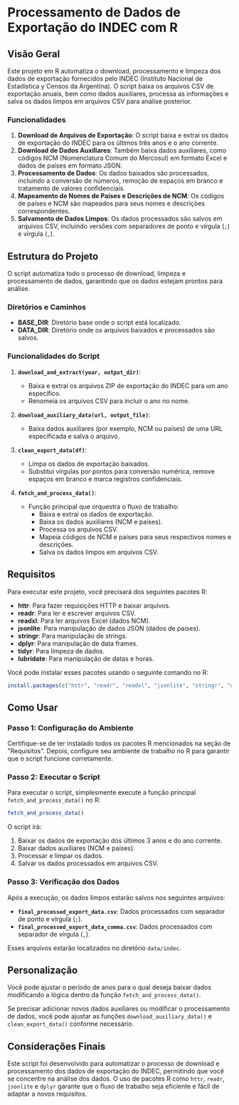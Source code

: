# Processamento de Dados de Exportação do INDEC com R

## Visão Geral

Este projeto em R automatiza o download, processamento e limpeza dos dados de exportação fornecidos pelo INDEC (Instituto Nacional de Estadística y Censos da Argentina). O script baixa os arquivos CSV de exportação anuais, bem como dados auxiliares, processa as informações e salva os dados limpos em arquivos CSV para análise posterior.

### Funcionalidades

1. **Download de Arquivos de Exportação**: O script baixa e extrai os dados de exportação do INDEC para os últimos três anos e o ano corrente.
2. **Download de Dados Auxiliares**: Também baixa dados auxiliares, como códigos NCM (Nomenclatura Comum do Mercosul) em formato Excel e dados de países em formato JSON.
3. **Processamento de Dados**: Os dados baixados são processados, incluindo a conversão de números, remoção de espaços em branco e tratamento de valores confidenciais.
4. **Mapeamento de Nomes de Países e Descrições de NCM**: Os códigos de países e NCM são mapeados para seus nomes e descrições correspondentes.
5. **Salvamento de Dados Limpos**: Os dados processados são salvos em arquivos CSV, incluindo versões com separadores de ponto e vírgula (`;`) e vírgula (`,`).

## Estrutura do Projeto

O script automatiza todo o processo de download, limpeza e processamento de dados, garantindo que os dados estejam prontos para análise.

### Diretórios e Caminhos

- **BASE_DIR**: Diretório base onde o script está localizado.
- **DATA_DIR**: Diretório onde os arquivos baixados e processados são salvos.

### Funcionalidades do Script

1. **`download_and_extract(year, output_dir)`**:
   - Baixa e extrai os arquivos ZIP de exportação do INDEC para um ano específico.
   - Renomeia os arquivos CSV para incluir o ano no nome.

2. **`download_auxiliary_data(url, output_file)`**:
   - Baixa dados auxiliares (por exemplo, NCM ou países) de uma URL especificada e salva o arquivo.

3. **`clean_export_data(df)`**:
   - Limpa os dados de exportação baixados.
   - Substitui vírgulas por pontos para conversão numérica, remove espaços em branco e marca registros confidenciais.

4. **`fetch_and_process_data()`**:
   - Função principal que orquestra o fluxo de trabalho:
     - Baixa e extrai os dados de exportação.
     - Baixa os dados auxiliares (NCM e países).
     - Processa os arquivos CSV.
     - Mapeia códigos de NCM e países para seus respectivos nomes e descrições.
     - Salva os dados limpos em arquivos CSV.

## Requisitos

Para executar este projeto, você precisará dos seguintes pacotes R:

- **httr**: Para fazer requisições HTTP e baixar arquivos.
- **readr**: Para ler e escrever arquivos CSV.
- **readxl**: Para ler arquivos Excel (dados NCM).
- **jsonlite**: Para manipulação de dados JSON (dados de países).
- **stringr**: Para manipulação de strings.
- **dplyr**: Para manipulação de data frames.
- **tidyr**: Para limpeza de dados.
- **lubridate**: Para manipulação de datas e horas.

Você pode instalar esses pacotes usando o seguinte comando no R:

```r
install.packages(c("httr", "readr", "readxl", "jsonlite", "stringr", "dplyr", "tidyr", "lubridate"))
```

## Como Usar

### Passo 1: Configuração do Ambiente

Certifique-se de ter instalado todos os pacotes R mencionados na seção de "Requisitos". Depois, configure seu ambiente de trabalho no R para garantir que o script funcione corretamente.

### Passo 2: Executar o Script

Para executar o script, simplesmente execute a função principal `fetch_and_process_data()` no R:

```r
fetch_and_process_data()
```

O script irá:

1. Baixar os dados de exportação dos últimos 3 anos e do ano corrente.
2. Baixar dados auxiliares (NCM e países).
3. Processar e limpar os dados.
4. Salvar os dados processados em arquivos CSV.

### Passo 3: Verificação dos Dados

Após a execução, os dados limpos estarão salvos nos seguintes arquivos:

- **`final_processed_export_data.csv`**: Dados processados com separador de ponto e vírgula (`;`).
- **`final_processed_export_data_comma.csv`**: Dados processados com separador de vírgula (`,`).

Esses arquivos estarão localizados no diretório `data/indec`.

## Personalização

Você pode ajustar o período de anos para o qual deseja baixar dados modificando a lógica dentro da função `fetch_and_process_data()`.

Se precisar adicionar novos dados auxiliares ou modificar o processamento de dados, você pode ajustar as funções `download_auxiliary_data()` e `clean_export_data()` conforme necessário.

## Considerações Finais

Este script foi desenvolvido para automatizar o processo de download e processamento dos dados de exportação do INDEC, permitindo que você se concentre na análise dos dados. O uso de pacotes R como `httr`, `readr`, `jsonlite` e `dplyr` garante que o fluxo de trabalho seja eficiente e fácil de adaptar a novos requisitos.
